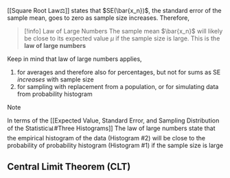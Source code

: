 [[Square Root Law⚖️]] states that $SE(\bar{x_n})$, the standard error of the sample mean, goes to zero as sample size increases.
Therefore, 
>[!info] Law of Large Numbers
>The sample mean $\bar{x_n}$ will likely be close to its expected value $\mu$ if the sample size is large. This is the **law of large numbers**

Keep in mind that law of large numbers applies,
1. for averages and therefore also for percentages, but not for sums as SE *increases* with sample size
2. for sampling with replacement from a population, or for simulating data from probability histogram
>[!note]
>In terms of the [[Expected Value, Standard Error, and Sampling Distribution of the Statistic📊#Three Histograms]]
>The law of large numbers state that the empirical histogram of the data (Histogram #2) will be close to the probability of probability histogram (Histogram #1) if the sample size is large

## Central Limit Theorem (CLT)